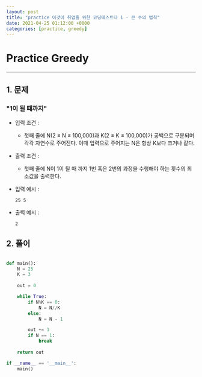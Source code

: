 ```yaml
---
layout: post
title: "practice 이것이 취업을 위한 코딩테스트다 1 - 큰 수의 법칙"
date: 2021-04-25 01:12:00 +0000
categories: [practice, greedy]
---
```

# Practice Greedy 

---
## 1. 문제 
### "1이 될 때까지"
- 입력 조건 : 
  - 첫째 줄에 N(2 ≤ N ≤ 100,000)과 K(2 ≤ K ≤ 100,000)가 공백으로 구분되며 각각 자연수로 주어진다. 이때 입력으로 주어지는 N은 항상 K보다 크거나 같다.

- 출력 조건 :
  - 첫째 줄에 N이 1이 될 때 까지 1번 혹은 2번의 과정을 수행해야 하는 횟수의 최소값을 출력한다.

- 입력 예시 :
  ```
  25 5
  ```

- 출력 예시 :
  ```
  2
  ```


## 2. 풀이

~~~python

def main():
    N = 25
    K = 3
    
    out = 0

    while True:
        if N%K == 0:
            N = N//K
        else:
            N = N - 1

        out += 1
        if N == 1:
            break
    
    return out

if __name__ == '__main__':
    main()


~~~